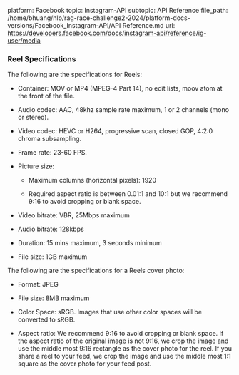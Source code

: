 platform: Facebook
topic: Instagram-API
subtopic: API Reference
file_path: /home/bhuang/nlp/rag-race-challenge2-2024/platform-docs-versions/Facebook_Instagram-API/API Reference.md
url: https://developers.facebook.com/docs/instagram-api/reference/ig-user/media


### Reel Specifications

The following are the specifications for Reels:

* Container: MOV or MP4 (MPEG-4 Part 14), no edit lists, moov atom at the front of the file.
    
* Audio codec: AAC, 48khz sample rate maximum, 1 or 2 channels (mono or stereo).
    
* Video codec: HEVC or H264, progressive scan, closed GOP, 4:2:0 chroma subsampling.
    
* Frame rate: 23-60 FPS.
    
* Picture size:
    
    * Maximum columns (horizontal pixels): 1920
        
    * Required aspect ratio is between 0.01:1 and 10:1 but we recommend 9:16 to avoid cropping or blank space.
        
    
* Video bitrate: VBR, 25Mbps maximum
    
* Audio bitrate: 128kbps
    
* Duration: 15 mins maximum, 3 seconds minimum
    
* File size: 1GB maximum
    

The following are the specifications for a Reels cover photo:

* Format: JPEG
    
* File size: 8MB maximum
    
* Color Space: sRGB. Images that use other color spaces will be converted to sRGB.
    
* Aspect ratio: We recommend 9:16 to avoid cropping or blank space. If the aspect ratio of the original image is not 9:16, we crop the image and use the middle most 9:16 rectangle as the cover photo for the reel. If you share a reel to your feed, we crop the image and use the middle most 1:1 square as the cover photo for your feed post.